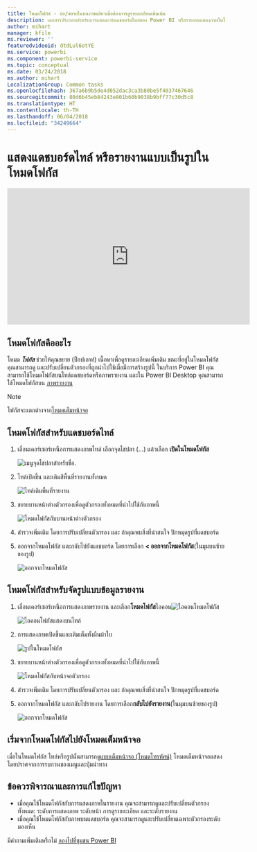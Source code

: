 ```yaml
---
title: โหมดโฟกัส - ย่อ/ขยายในบนภาพเดียวเมื่อต้องการดูรายละเอียดเพิ่มเติม
description: เอกสารประกอบสำหรับการแสดงการแดชบอร์ดไทล์ของ Power BI หรือรายงานแสดงภาพในโหมดโฟกัส หรือที่เรียกว่าป๊อปอัพ
author: mihart
manager: kfile
ms.reviewer: ''
featuredvideoid: dtdLul6otYE
ms.service: powerbi
ms.component: powerbi-service
ms.topic: conceptual
ms.date: 03/24/2018
ms.author: mihart
LocalizationGroup: Common tasks
ms.openlocfilehash: 367a6b9b5de4d052dac3ca3b80be5f4037467646
ms.sourcegitcommit: 80d6b45eb84243e801b60b9038b9bff77c30d5c8
ms.translationtype: HT
ms.contentlocale: th-TH
ms.lasthandoff: 06/04/2018
ms.locfileid: "34249664"
---
```

# <a name="display-a-dashboard-tile-or-report-visual-in-focus-mode"></a>แสดงแดชบอร์ดไทล์ หรือรายงานแบบเป็นรูปในโหมดโฟกัส

<iframe width="560" height="315" src="https://www.youtube.com/embed/dtdLul6otYE" frameborder="0" allowfullscreen></iframe>


## <a name="what-is-focus-mode"></a>โหมดโฟกัสคืออะไร

โหมด ***โฟกัส*** ช่วยให้คุณขยาย (ป็อปเอาท์) เนื้อหาเพื่อดูรายละเอียดเพิ่มเติม  ขณะที่อยู่ในโหมดโฟกัส คุณสามารถดู และปรับเปลี่ยนตัวกรองที่ถูกนำไปใช้เมื่อมีการสร้างรูปนี้  ในบริการ Power BI คุณสามารถใช้โหมดโฟกัสบนไทล์แดชบอร์ดหรือภาพรายงาน และใน Power BI Desktop คุณสามารถใช้โหมดโฟกัสบน [ภาพรายงาน](desktop-report-view.md)

> [!NOTE]
> โฟกัสจะแตกต่างจาก[โหมดเต็มหน้าจอ](service-fullscreen-mode.md)
> 


## <a name="focus-mode-for-dashboard-tiles"></a>โหมดโฟกัสสำหรับแดชบอร์ดไทล์

1. เลื่อนเคอร์เซอร์เหนือการแสดงภาพไทล์ เลือกจุดไข่ปลา (...) แล้วเลือก **เปิดในโหมดโฟกัส** 

    ![เมนูจุดไข่ปลาสำหรับชื่อ](media/service-focus-mode/power-bi-dashboard-focus-mode.png).

2. ไทล์เปิดขึ้น และเติมสีพื้นที่รายงานทั้งหมด 

   ![ไทล์เติมพื้นที่รายงาน](media/service-focus-mode/power-bi-tile-focus.png)

3. ขยายบานหน้าต่างตัวกรองเพื่อดูตัวกรองทั้งหมดที่นำไปใช้กับภาพนี้
   
   ![โหมดโฟกัสกับบานหน้าต่างตัวกรอง](media/service-focus-mode/power-bi-focus-filters.png)

4. สำรวจเพิ่มเติม โดยการปรับเปลี่ยนตัวกรอง และ ถ้าคุณพบสิ่งที่น่าสนใจ ปักหมุดรูปที่แดชบอร์ด

5. ออกจากโหมดโฟกัส และกลับไปยังแดชบอร์ด โดยการเลือก **< ออกจากโหมดโฟกัส**(ในมุมบนซ้ายของรูป)
   
    ![ออกจากโหมดโฟกัส](media/service-focus-mode/power-bi-tile-exit-focus.png)    


## <a name="focus-mode-for-report-visualizations"></a>โหมดโฟกัสสำหรับจัดรูปแบบข้อมูลรายงาน

1. เลื่อนเคอร์เซอร์เหนือการแสดงภาพรายงาน และเลือก**โหมดโฟกัส**ไอคอน![ไอคอนโหมดโฟกัส](media/service-focus-mode/pbi_popout.jpg)  
   
   ![ไอคอนโฟกัสแสดงบนไทล์](media/service-focus-mode/power-bi-hover-focus.png)
2. การแสดงภาพเปิดขึ้นและเติมเต็มทั้งผืนผ้าใบ 

   ![รูปในโหมดโฟกัส](media/service-focus-mode/power-bi-display-focus-newer2.png)
3. ขยายบานหน้าต่างตัวกรองเพื่อดูตัวกรองทั้งหมดที่นำไปใช้กับภาพนี้
   
   ![โหมดโฟกัสกับหน้าจอตัวกรอง](media/service-focus-mode/power-bi-display-focus-filters.png)
4. สำรวจเพิ่มเติม โดยการปรับเปลี่ยนตัวกรอง และ ถ้าคุณพบสิ่งที่น่าสนใจ ปักหมุดรูปที่แดชบอร์ด   
5. ออกจากโหมดโฟกัส และกลับไปรายงาน โดยการเลือก**กลับไปยังรายงาน**(ในมุมบนซ้ายของรูป) 
   
    ![ออกจากโหมดโฟกัส](media/service-focus-mode/power-bi-exit-focus-report.png)  

## <a name="go-from-focus-mode-to-full-screen-mode"></a>เริ่มจากโหมดโฟกัสไปยังโหมดเต็มหน้าจอ
เมื่อในโหมดโฟกัส ไทล์หรือรูปนั้นสามารถ[ดูแบบเต็มหน้าจอ (โหมดโทรทัศน์)](service-fullscreen-mode.md) โหมดเต็มหน้าจอแสดง โดยปราศจากการรบกวนของเมนูและปุ่มนำทาง

## <a name="considerations-and-troubleshooting"></a>ข้อควรพิจารณาและการแก้ไขปัญหา
* เมื่อคุณใช้โหมดโฟกัสกับการแสดงภาพในรายงาน คุณจะสามารถดูและปรับเปลี่ยนตัวกรองทั้งหมด: ระดับการแสดงภาพ ระดับหน้า การดูรายละเอียด และระดับรายงาน    
* เมื่อคุณใช้โหมดโฟกัสกับภาพบนแดชบอร์ด คุณจะสามารถดูและปรับเปลี่ยนเฉพาะตัวกรองระดับมองเห็น

มีคำถามเพิ่มเติมหรือไม่ [ลองไปที่ชุมชน Power BI](http://community.powerbi.com/)

